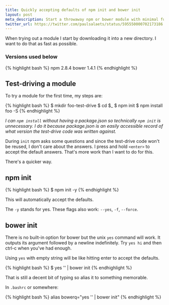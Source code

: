 ```yaml
---
title: Quickly accepting defaults of npm init and bower init
layout: post
meta_description: Start a throwaway npm or bower module with minimal fuss
twitter_url: https://twitter.com/paulsalaets/status/595550000702173186
---
```


When trying out a module I start by downloading it into a new directory. I want to do that as fast as possible.

### Versions used below

{% highlight bash %}
npm 2.8.4
bower 1.4.1
{% endhighlight %}

## Test-driving a module

To try a module for the first time, my steps are:

{% highlight bash %}
$ mkdir foo-test-drive
$ cd $_
$ npm init
$ npm install foo -S
{% endhighlight %}

*I can `npm install` without having a package.json so technically `npm init` is unnecessary. I do it because package.json is an easily accessible record of what version the test-drive code was written against.*

During `init` npm asks some questions and since the test-drive code won't be reused, I don't care about the answers. I press and hold `<enter>` to accept the default answers. That's more work than I want to do for this.

There's a quicker way.

## npm init

{% highlight bash %}
$ npm init -y
{% endhighlight %}

This will automatically accept the defaults.

The `-y` stands for yes. These flags also work: `--yes`, `-f`, `--force`.

## bower init

There is no built-in option for bower but the unix `yes` command will work. It outputs its argument followed by a newline indefinitely. Try `yes hi` and then ctrl-c when you've had enough.

Using `yes` with empty string will be like hitting enter to accept the defaults.

{% highlight bash %}
$ yes '' | bower init
{% endhighlight %}

That is still a decent bit of typing so alias it to something memorable.

In `.bashrc` or somewhere:

{% highlight bash %}
alias bowerq="yes '' | bower init"
{% endhighlight %}